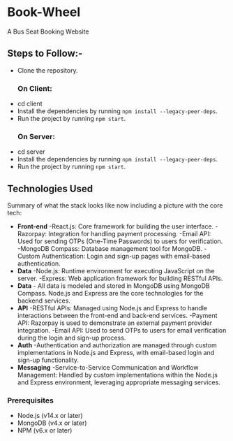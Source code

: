 # Book-Wheel
A Bus Seat Booking Website 
## Steps to Follow:-
- Clone the repository.
  ### On Client:
- cd client
- Install the dependencies by running `npm install --legacy-peer-deps`.
- Run the project by running `npm start`.
  ### On Server:
- cd server
- Install the dependencies by running `npm install --legacy-peer-deps`.
- Run the project by running `npm start`.

## Technologies Used
Summary of what the stack looks like now including a picture with the core tech:
* **Front-end** -React.js: Core framework for building the user interface.
                -Razorpay: Integration for handling payment processing.
                -Email API: Used for sending OTPs (One-Time Passwords) to users for verification.
                -MongoDB Compass: Database management tool for MongoDB.
                -Custom Authentication: Login and sign-up pages with email-based authentication.
* **Data** -Node.js: Runtime environment for executing JavaScript on the server.
           -Express: Web application framework for building RESTful APIs.
* **Data** - All data is modeled and stored in MongoDB using MongoDB Compass. Node.js and Express are the core technologies for the backend services.
* **API** -RESTful APIs: Managed using Node.js and Express to handle interactions between the front-end and back-end services.
          -Payment API: Razorpay is used to demonstrate an external payment provider integration.
          -Email API: Used to send OTPs to users for email verification during the login and sign-up process.
* **Auth** -Authentication and authorization are managed through custom implementations in Node.js and Express, with email-based login and sign-up functionality.
* **Messaging** -Service-to-Service Communication and Workflow Management: Handled by custom implementations within the Node.js and Express environment, leveraging appropriate messaging services.

### Prerequisites
- Node.js (v14.x or later)
- MongoDB (v4.x or later)
- NPM (v6.x or later)
  

